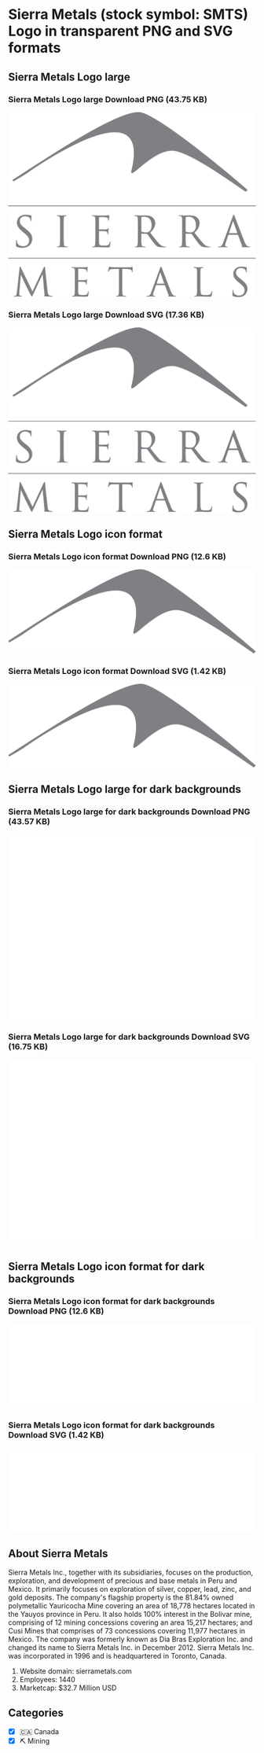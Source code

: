 # Sierra Metals (stock symbol: SMTS) Logo in transparent PNG and SVG formats

## Sierra Metals Logo large

### Sierra Metals Logo large Download PNG (43.75 KB)

![Sierra Metals Logo large Download PNG (43.75 KB)](/img/orig/SMTS_BIG-2477796e.png)

### Sierra Metals Logo large Download SVG (17.36 KB)

![Sierra Metals Logo large Download SVG (17.36 KB)](/img/orig/SMTS_BIG-4bfc9d12.svg)

## Sierra Metals Logo icon format

### Sierra Metals Logo icon format Download PNG (12.6 KB)

![Sierra Metals Logo icon format Download PNG (12.6 KB)](/img/orig/SMTS-030d42fa.png)

### Sierra Metals Logo icon format Download SVG (1.42 KB)

![Sierra Metals Logo icon format Download SVG (1.42 KB)](/img/orig/SMTS-c0ae9294.svg)

## Sierra Metals Logo large for dark backgrounds

### Sierra Metals Logo large for dark backgrounds Download PNG (43.57 KB)

![Sierra Metals Logo large for dark backgrounds Download PNG (43.57 KB)](/img/orig/SMTS_BIG.D-0c8eebb9.png)

### Sierra Metals Logo large for dark backgrounds Download SVG (16.75 KB)

![Sierra Metals Logo large for dark backgrounds Download SVG (16.75 KB)](/img/orig/SMTS_BIG.D-bfae507f.svg)

## Sierra Metals Logo icon format for dark backgrounds

### Sierra Metals Logo icon format for dark backgrounds Download PNG (12.6 KB)

![Sierra Metals Logo icon format for dark backgrounds Download PNG (12.6 KB)](/img/orig/SMTS.D-b1585d4f.png)

### Sierra Metals Logo icon format for dark backgrounds Download SVG (1.42 KB)

![Sierra Metals Logo icon format for dark backgrounds Download SVG (1.42 KB)](/img/orig/SMTS.D-6baab1e0.svg)

## About Sierra Metals

Sierra Metals Inc., together with its subsidiaries, focuses on the production, exploration, and development of precious and base metals in Peru and Mexico. It primarily focuses on exploration of silver, copper, lead, zinc, and gold deposits. The company's flagship property is the 81.84% owned polymetallic Yauricocha Mine covering an area of 18,778 hectares located in the Yauyos province in Peru. It also holds 100% interest in the Bolivar mine, comprising of 12 mining concessions covering an area 15,217 hectares; and Cusi Mines that comprises of 73 concessions covering 11,977 hectares in Mexico. The company was formerly known as Dia Bras Exploration Inc. and changed its name to Sierra Metals Inc. in December 2012. Sierra Metals Inc. was incorporated in 1996 and is headquartered in Toronto, Canada.

1. Website domain: sierrametals.com
2. Employees: 1440
3. Marketcap: $32.7 Million USD


## Categories
- [x] 🇨🇦 Canada
- [x] ⛏️ Mining
